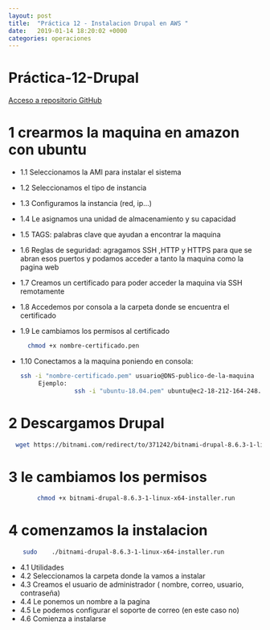 ```yaml
---
layout: post
title:  "Práctica 12 - Instalacion Drupal en AWS "
date:   2019-01-14 18:20:02 +0000
categories: operaciones
---
```


# Práctica-12-Drupal

[Acceso a repositorio GitHub](https://github.com/alexdemanuel/Practica-12-Drupal)

# 1 crearmos la maquina en amazon con ubuntu

- 1.1 Seleccionamos la AMI para instalar el sistema
- 1.2 Seleccionamos el tipo de instancia
- 1.3 Configuramos la instancia (red, ip...)
- 1.4 Le asignamos una unidad de almacenamiento y su capacidad
- 1.5 TAGS: palabras clave que ayudan a encontrar la maquina
- 1.6 Reglas de seguridad: agragamos SSH ,HTTP y HTTPS para que se abran esos puertos y podamos acceder a tanto la maquina como la pagina web
- 1.7 Creamos un certificado para poder acceder la maquina via SSH remotamente
- 1.8 Accedemos por consola a  la carpeta donde se encuentra el certificado
- 1.9 Le cambiamos los permisos al certificado
   
  ```bash
    chmod +x nombre-certificado.pen
  ``` 
    
- 1.10 Conectamos a la maquina poniendo en consola:    
     ```bash
    ssh -i "nombre-certificado.pem" usuario@DNS-publico-de-la-maquina
		  Ejemplo:
            		ssh -i "ubuntu-18.04.pem" ubuntu@ec2-18-212-164-248.compute-1.amazonaws.com
    ```


# 2 Descargamos Drupal

```bash
  wget https://bitnami.com/redirect/to/371242/bitnami-drupal-8.6.3-1-linux-x64-installer.run
  ```

# 3 le cambiamos los permisos

```bash
		chmod +x bitnami-drupal-8.6.3-1-linux-x64-installer.run
```

# 4 comenzamos la instalacion

```bash
	sudo	./bitnami-drupal-8.6.3-1-linux-x64-installer.run
```

- 4.1 Utilidades 
- 4.2 Seleccionamos la carpeta donde la vamos a instalar
- 4.3 Creamos el usuario de administrador (	nombre, correo, usuario, contraseña)
-	4.4 Le ponemos un nombre a la pagina
-	4.5 Le podemos configurar el soporte de correo (en este caso no)
-	4.6 Comienza a instalarse
